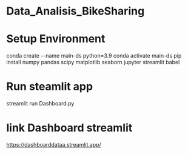 # Data_Analisis_BikeSharing

# Setup Environment
conda create --name main-ds python=3.9
conda activate main-ds
pip install numpy pandas scipy matplotlib seaborn jupyter streamlit babel

# Run steamlit app
streamlit run Dashboard.py

# link Dashboard streamlit
https://dashboarddataa.streamlit.app/
